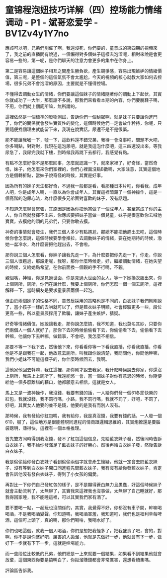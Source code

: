 # 童锦程泡妞技巧详解（四）控场能力情绪调动 - P1 - 斌哥恋爱学 - BV1Zv4y1Y7no

應該可以吧，兄弟們別催了啊，我還沒死，你們要的，童景成的第四期的視頻來了，我之前的直播間有說過，一個懶得對多個妹子這樣去泡溜呢，相對來說是會更容易一些的，第一呢，是你們聊天的注意力會更多的集中在你身上。

第二是容易讓這個妹子相互之間產生勝負欲，產生競爭感，容易出現嫉妒的情緒價值，第三呢，是整個的這個氣氛不會太尷尬，今天的視頻的核心就教大家如何去控場，很多兄弟不會泡溜的原因，主要就是不懂得控場。

不懂得去調動女生的情緒，你們要讓這個妹子的情緒隨著你的調動上下起伏，其實你就成功了一大半，那麼話不多說，那我們來看看本期的內容，你們要脫鞋子嗎，不用，你們就上個廁所嘛，無所謂的。

這裡依然是一個標準的廢物測試，告訴你們一個秘密啊，就是妹子只要讓你進門了，你們的關係就會發生實質性的變化，這個時候他們一定會故作矜持，你呢，只要隨便找個理由就能留下來，我現在說實話，尿還不是不是很緊。

能不能讓我噓一下，噓一下，這飲料還不錯兄弟，我待一會沒事吧，問題不大吧，你多喝點，對對對，我現在這泡尿吧，就是我這泡什麼吧，這三四還沒出來，等我尿急了，我尿完我就下樓，到時候我再跳下去都行，我感覺有點。

有點不怎麼好像不是那麼回事，怎麼就認識一下，就來家裡了，好奇怪，當然奇怪，妹子，他怎麼來你們家裡的，你們心裡面沒點B數嗎，大家注意，其實這個地方是個轉折點，當妹子說奇怪的時候，其實是好事。

因為所有的妹子天生都好奇，不過我一般都是看，看那種日本片吧，你看我，成年人吧，你是成年人嗎，一直以為你會成年人，其實這裡暗藏了一個神操作，這是一個高階的泡尿心法，為什麼很多兄弟面對喜歡的妹子，沒有話題。

不知道怎麼聊會緊張，其原因是因為你把他當做了一個成年人，甚至當成了你的主人，你自然就發揮不出來，你應該要把妹子當做一個兒童，妹子是很喜歡你去喊他寶寶，去摸他的頭的兄弟們，只要你敢去摸。

神奇的事情就會發生，我們三個人多少有點尷尬，那總不能把他趕出去吧，這個時候你會怎麼說，這個時候要學會推拉，去調動妹子的情緒，要在她期待的時候，潑她一盆冷水，為什麼要把他趕出去，不會啦。

那你說三個人怎麼看，你妹子讓我先走一下，為什麼要把你先走一下，你走，你說三個人很尷尬，那誰走呢，我呀，那你什麼時候走，好，繼續調動情緒，在她失望的時候，又給她點希望，在你前面換一個親的手不行嗎，不親。

親個嘴，神經，你是見過世面，你是見過大世面的女人，等一下她換衣服出來，你上個廁所，廁所，你們在說什麼，我要上個廁所，你們怎麼一個一個去廁所，這裡解釋一下，當時網友是要求童景辰兩個一起泡。

但由於兩個妹子的性格不同，童景辰採用的策略也是不同的，白衣妹子我們剛剛說了，當小孩子一樣的去哄就可以了，但是藍衣妹子明顯，社會經驗更多一些，段位更高一些，所以童景辰採用了欺騙，讓妹子產生嫉妒，猜疑。

好奇等情緒價值，她說讓我走，那你說怎麼搞，我不知道，我也莫名其妙，只要你們兩個人一個人就好了，那你下去的時候偷偷看下去，你偷偷看下去，偷偷看下去幹嘛，他讓你下去幹嘛，做錯事，不會吧，我怎麼不相信。

那要不等一下我下去，然後他下來，你看看你等一下看我直播，你看我直播，你看他是不是跟我在一起，他故意去廁所，叫我跟你說清楚，我問問他，你問他幹嘛，我們小姐妹不可能這樣子的，你什麼時候回去，我啊。

這他家他回去幹嘛，我住這裡，那你剛才說去我家，我什麼時候說去你家，你還沒上廁所，我馬上上廁所了，我還能憋一會，當一個妹子對你有意思的時候，你隨便給他一個多麼離譜的藉口，他都願意去相信，這就是女人。

馬上又是一波神操作，我沒錢，我要有錢的話，一人給你們發一個61冬節快樂的紅包，我就沒錢，我不罰行嗎，小路，我不罰行嗎，我就不罰了，好吧，不罰了，好吧，其實女人他要的並不是錢，他要的是我有而別人沒有。

那時候，我有發給你紅包嗎，我有給你，我是真沒錢，我要有錢的話，一人發一個610，服了，這個地方是很能體現同進程的情商跟邏輯思維的，其實炮撩還是要腦袋聰明，賺得快，這裡有一個本格推理。

首先雙方同時得到我沒錢，發不了紅包這個信息，先給藍衣妹子發，然後同時告訴白衣妹子，我不給你發滿足了藍衣妹子的好勝心，然後再給白衣妹子發，然後告訴白衣妹子。

我是偷偷給你發白衣妹子看到偷偷兩個字就會產生懷疑，他就一定會去問藍衣妹子，沒有等到白衣妹子開口同進程先問藍衣妹子，我有沒有給你發藍衣妹子，肯定會告訴他沒有發白衣妹子，得到了小女孩的偏愛。

再對比一下你們自己發紅包的樣子，是不是顯得蒼白無力且愚蠢，好這個時候妹子就會主動流利了，太無聊了，其實我來這裡我也沒事做，太無聊了自己睡就好，那我得回家睡，我不能睡這裡，可以其實我們家有酒了。

要不要喝一點，一起玩也沒關係的，其實，我覺得不好，你都沒有車子開，幹嘛喝喝酒，不是我喝酒變聲，你知道嗎，我喝酒害羞，我知道吧，我們也是福利草莓啤酒，這個可上頭了，真的嗎，那你們喝啥，我喝水好了。

你們也喝這個，就我一個人喝酒，你們是想把我怪多了，把我盛賣了吧，會的，對啊，你不是說你盛好吧，厲害的人拋溜，他就是先做好一步，他就會有下一步，做好下一步就有下下一步，這就是控場能力。

而一些段位比較低的兄弟，他們總是一上來就要一個結果，如果看不到結果他就會放棄，這個東西你要是搞明白了，你拋溜賺錢都會非常厲害，還想看續集嗎。

評論區告訴我。